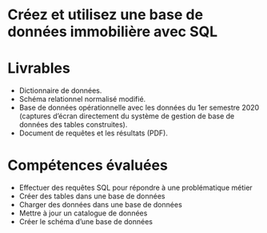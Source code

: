 # Créez et utilisez une base de données immobilière avec SQL

# Livrables
- Dictionnaire de données.
- Schéma relationnel normalisé modifié. 
- Base de données opérationnelle avec les données du 1er semestre 2020 
  (captures d’écran directement du système de gestion de base de données des tables
construites).
- Document de requêtes et les résultats (PDF).

# Compétences évaluées
- Effectuer des requêtes SQL pour répondre à une problématique métier
- Créer des tables dans une base de données
- Charger des données dans une base de données
- Mettre à jour un catalogue de données
- Créer le schéma d’une base de données
